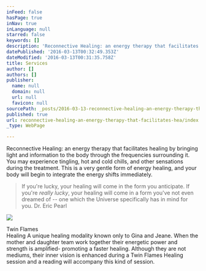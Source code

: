 ```yaml
---
inFeed: false
hasPage: true
inNav: true
inLanguage: null
starred: false
keywords: []
description: 'Reconnective Healing: an energy therapy that facilitates healing by bringing light and information to the body through the frequencies surrounding it. You may experience tingling, hot and cold chills, and other sensations during the treatment. This is a very gentle form of energy healing, and your body will begin to integrate the energy shifts immediately.'
datePublished: '2016-03-13T00:32:49.353Z'
dateModified: '2016-03-13T00:31:35.758Z'
title: Services
author: []
authors: []
publisher:
  name: null
  domain: null
  url: null
  favicon: null
sourcePath: _posts/2016-03-13-reconnective-healing-an-energy-therapy-that-facilitates-hea.md
published: true
url: reconnective-healing-an-energy-therapy-that-facilitates-hea/index.html
_type: WebPage

---
```

Reconnective Healing: an energy therapy that facilitates healing by bringing light and information to the body through the frequencies surrounding it. You may experience tingling, hot and cold chills, and other sensations during the treatment. This is a very gentle form of energy healing, and your body will begin to integrate the energy shifts immediately.

> If you're lucky, your healing will come in the form you anticipate. If you're _really lucky_, your healing will come in a form you've not even dreamed of -- one which the Universe specifically has in mind for you. Dr. Eric Pearl

![](https://the-grid-user-content.s3-us-west-2.amazonaws.com/06b474a3-49e8-4a76-a1eb-d5f3bb22967e.jpg)

Twin Flames   
Healing
A unique healing modality known only to Gina and Jeane. When the mother and daughter team work together their energetic power and strength is amplified- promoting a faster healing. Although they are not mediums, their inner vision is enhanced during a Twin Flames Healing session and a reading will accompany this kind of session.